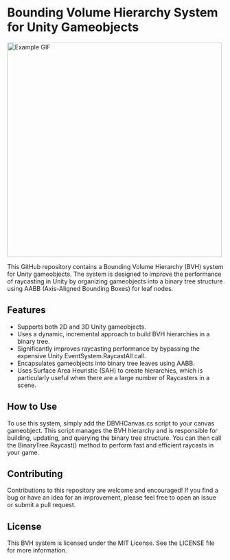 <!DOCTYPE html>
<html>
<head>
</head>
<body>
	<h1>Bounding Volume Hierarchy System for Unity Gameobjects</h1>
	<img src="dbvh.gif" alt="Example GIF" width="500">
	<p>This GitHub repository contains a Bounding Volume Hierarchy (BVH) system for Unity gameobjects. The system is designed to improve the performance of raycasting in Unity by organizing gameobjects into a binary tree structure using AABB (Axis-Aligned Bounding Boxes) for leaf nodes.</p>
	<h2>Features</h2>
	<ul>
		<li>Supports both 2D and 3D Unity gameobjects.</li>
		<li>Uses a dynamic, incremental approach to build BVH hierarchies in a binary tree.</li>
		<li>Significantly improves raycasting performance by bypassing the expensive Unity EventSystem.RaycastAll call.</li>
		<li>Encapsulates gameobjects into binary tree leaves using AABB.</li>
		<li>Uses Surface Area Heuristic (SAH) to create hierarchies, which is particularly useful when there are a large number of Raycasters in a scene.</li>
	</ul>
	<h2>How to Use</h2>
	<p>To use this system, simply add the DBVHCanvas.cs script to your canvas gameobject. This script manages the BVH hierarchy and is responsible for building, updating, and querying the binary tree structure. You can then call the BinaryTree.Raycast() method to perform fast and efficient raycasts in your game.</p>
	
<h2>Contributing</h2>
<p>Contributions to this repository are welcome and encouraged! If you find a bug or have an idea for an improvement, please feel free to open an issue or submit a pull request.</p>
<h2>License</h2>
<p>This BVH system is licensed under the MIT License. See the LICENSE file for more information.</p>

</body>
</html>
